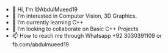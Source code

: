 - 👋 Hi, I’m @AbdulMueed19
- 👀 I’m interested in Computer Vision, 3D Graphics.
- 🌱 I’m currently learning C++
- 💞️ I’m looking to collaborate on Basic C++ Projects
- 📫 How to reach me through Whatsapp +92 3030391109 or fb.com/abdulmueed19

<!---
AbdulMueed19/AbdulMueed19 is a ✨ special ✨ repository because its `README.md` (this file) appears on your GitHub profile.
You can click the Preview link to take a look at your changes.
--->
